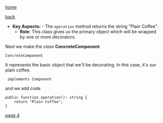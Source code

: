 [home](./page01.md)

[back](./page02.md)

- **Key Aspects:**
      - The `operation` method returns the string "Plain Coffee".
    - **Role:** This class gives us the primary object which will be wrapped by one or more decorators.

Next we make the *class* **ConcreteComponent**.

```
ConcreteComponent
```

It represents the basic object that we'll be decorating. In this case, it's our plain coffee.

```
 implements Component
```
and we add code

```
public function operation(): string {
    return "Plain Coffee";
}
```

 


[page 4](./page04.md)
